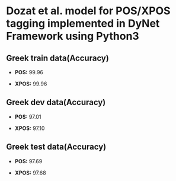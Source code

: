 # Dozat et al. model for POS/XPOS tagging implemented in DyNet Framework using Python3

## Greek train data(Accuracy)

- **POS:** 99.96 

- **XPOS:** 99.96 


## Greek dev data(Accuracy)

- **POS:** 97.01 

- **XPOS:** 97.10 


## Greek test data(Accuracy)

- **POS:** 97.69 

- **XPOS:** 97.68 
